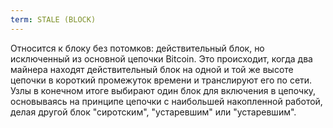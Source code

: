 ```yaml
---
term: STALE (BLOCK)
---
```


Относится к блоку без потомков: действительный блок, но исключенный из основной цепочки Bitcoin. Это происходит, когда два майнера находят действительный блок на одной и той же высоте цепочки в короткий промежуток времени и транслируют его по сети. Узлы в конечном итоге выбирают один блок для включения в цепочку, основываясь на принципе цепочки с наибольшей накопленной работой, делая другой блок "сиротским", "устаревшим" или "устаревшим".